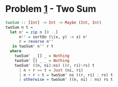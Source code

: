 # Problem [1](https://leetcode.com/problems/two-sum/) - Two Sum

```haskell
twoSum :: [Int] -> Int -> Maybe (Int, Int)
twoSum n t =
  let n' = zip n [0 ..]
      n'' = sortOn (\(x, y) -> x) n'
      r = reverse n''
   in twoSum' n'' r t
  where
    twoSum' _ [] _ = Nothing
    twoSum' [] _ _ = Nothing
    twoSum' ((n, ni):ns) ((r, ri):rs) t
      | n + r == t = Just (ni, ri)
      | n + r < t = twoSum' ns ((r, ri) : rs) t
      | otherwise = twoSum' ((n, ni) : ns) rs t
```
